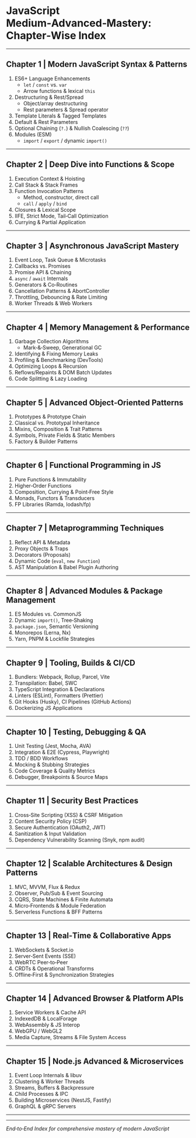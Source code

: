 # JavaScript Medium‑Advanced‑Mastery: Chapter‑Wise Index

---

## Chapter 1 | Modern JavaScript Syntax & Patterns  
1. ES6+ Language Enhancements  
   - `let` / `const` vs. `var`  
   - Arrow functions & lexical `this`  
2. Destructuring & Rest/Spread  
   - Object/array destructuring  
   - Rest parameters & Spread operator  
3. Template Literals & Tagged Templates  
4. Default & Rest Parameters  
5. Optional Chaining (`?.`) & Nullish Coalescing (`??`)  
6. Modules (ESM)  
   - `import` / `export` / dynamic `import()`  

---

## Chapter 2 | Deep Dive into Functions & Scope  
1. Execution Context & Hoisting  
2. Call Stack & Stack Frames  
3. Function Invocation Patterns  
   - Method, constructor, direct call  
   - `call` / `apply` / `bind`  
4. Closures & Lexical Scope  
5. IIFE, Strict Mode, Tail‑Call Optimization  
6. Currying & Partial Application  

---

## Chapter 3 | Asynchronous JavaScript Mastery  
1. Event Loop, Task Queue & Microtasks  
2. Callbacks vs. Promises  
3. Promise API & Chaining  
4. `async` / `await` Internals  
5. Generators & Co‑Routines  
6. Cancellation Patterns & AbortController  
7. Throttling, Debouncing & Rate Limiting  
8. Worker Threads & Web Workers  

---

## Chapter 4 | Memory Management & Performance  
1. Garbage Collection Algorithms  
   - Mark‑&‑Sweep, Generational GC  
2. Identifying & Fixing Memory Leaks  
3. Profiling & Benchmarking (DevTools)  
4. Optimizing Loops & Recursion  
5. Reflows/Repaints & DOM Batch Updates  
6. Code Splitting & Lazy Loading  

---

## Chapter 5 | Advanced Object‑Oriented Patterns  
1. Prototypes & Prototype Chain  
2. Classical vs. Prototypal Inheritance  
3. Mixins, Composition & Trait Patterns  
4. Symbols, Private Fields & Static Members  
5. Factory & Builder Patterns  

---

## Chapter 6 | Functional Programming in JS  
1. Pure Functions & Immutability  
2. Higher‑Order Functions  
3. Composition, Currying & Point‑Free Style  
4. Monads, Functors & Transducers  
5. FP Libraries (Ramda, lodash/fp)  

---

## Chapter 7 | Metaprogramming Techniques  
1. Reflect API & Metadata  
2. Proxy Objects & Traps  
3. Decorators (Proposals)  
4. Dynamic Code (`eval`, `new Function`)  
5. AST Manipulation & Babel Plugin Authoring  

---

## Chapter 8 | Advanced Modules & Package Management  
1. ES Modules vs. CommonJS  
2. Dynamic `import()`, Tree‑Shaking  
3. `package.json`, Semantic Versioning  
4. Monorepos (Lerna, Nx)  
5. Yarn, PNPM & Lockfile Strategies  

---

## Chapter 9 | Tooling, Builds & CI/CD  
1. Bundlers: Webpack, Rollup, Parcel, Vite  
2. Transpilation: Babel, SWC  
3. TypeScript Integration & Declarations  
4. Linters (ESLint), Formatters (Prettier)  
5. Git Hooks (Husky), CI Pipelines (GitHub Actions)  
6. Dockerizing JS Applications  

---

## Chapter 10 | Testing, Debugging & QA  
1. Unit Testing (Jest, Mocha, AVA)  
2. Integration & E2E (Cypress, Playwright)  
3. TDD / BDD Workflows  
4. Mocking & Stubbing Strategies  
5. Code Coverage & Quality Metrics  
6. Debugger, Breakpoints & Source Maps  

---

## Chapter 11 | Security Best Practices  
1. Cross‑Site Scripting (XSS) & CSRF Mitigation  
2. Content Security Policy (CSP)  
3. Secure Authentication (OAuth2, JWT)  
4. Sanitization & Input Validation  
5. Dependency Vulnerability Scanning (Snyk, npm audit)  

---

## Chapter 12 | Scalable Architectures & Design Patterns  
1. MVC, MVVM, Flux & Redux  
2. Observer, Pub/Sub & Event Sourcing  
3. CQRS, State Machines & Finite Automata  
4. Micro‑Frontends & Module Federation  
5. Serverless Functions & BFF Patterns  

---

## Chapter 13 | Real‑Time & Collaborative Apps  
1. WebSockets & Socket.io  
2. Server‑Sent Events (SSE)  
3. WebRTC Peer‑to‑Peer  
4. CRDTs & Operational Transforms  
5. Offline‑First & Synchronization Strategies  

---

## Chapter 14 | Advanced Browser & Platform APIs  
1. Service Workers & Cache API  
2. IndexedDB & LocalForage  
3. WebAssembly & JS Interop  
4. WebGPU / WebGL2  
5. Media Capture, Streams & File System Access  

---

## Chapter 15 | Node.js Advanced & Microservices  
1. Event Loop Internals & libuv  
2. Clustering & Worker Threads  
3. Streams, Buffers & Backpressure  
4. Child Processes & IPC  
5. Building Microservices (NestJS, Fastify)  
6. GraphQL & gRPC Servers  

---

<!-- ## Chapter 16 | Emerging Trends & Future Directions  
1. Edge Computing & Deno  
2. AI/ML in JavaScript (TensorFlow.js)  
3. Next‑Gen Frameworks (Svelte, Solid)  
4. Server‑Side Rendering / Incremental Static Regeneration  
5. Design Systems & CSS‑in‑JS   -->

---

*End‑to‑End Index for comprehensive mastery of modern JavaScript*